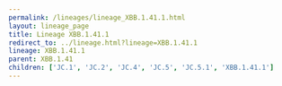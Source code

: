 ```yaml
---
permalink: /lineages/lineage_XBB.1.41.1.html
layout: lineage_page
title: Lineage XBB.1.41.1
redirect_to: ../lineage.html?lineage=XBB.1.41.1
lineage: XBB.1.41.1
parent: XBB.1.41
children: ['JC.1', 'JC.2', 'JC.4', 'JC.5', 'JC.5.1', 'XBB.1.41.1']
---
```

